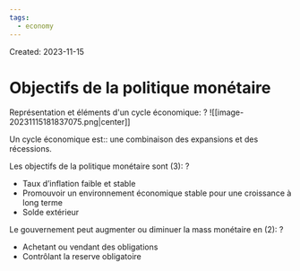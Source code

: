 ```yaml
---
tags:
  - economy
---
```

Created: 2023-11-15

# Objectifs de la politique monétaire

Représentation et éléments d'un cycle économique:
?
![[image-20231115181837075.png|center]]
<!--SR:!2023-11-21,2,230-->

Un cycle économique est:: une combinaison des expansions et des récessions.
<!--SR:!2023-11-21,2,230-->

Les objectifs de la politique monétaire sont (3):
?
- Taux d’inflation faible et stable
- Promouvoir un environnement économique stable pour une croissance à long terme
- Solde extérieur
<!--SR:!2023-11-21,1,150-->


Le gouvernement peut augmenter ou diminuer la mass monétaire en (2):
?
- Achetant ou vendant des obligations
- Contrôlant la reserve obligatoire
<!--SR:!2023-11-25,5,228-->
